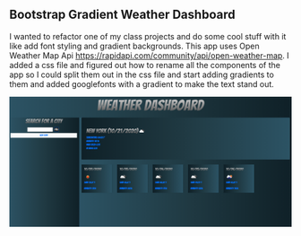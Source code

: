 ## Bootstrap Gradient Weather Dashboard
I wanted to refactor one of my class projects and do some cool stuff with it like add font styling and gradient backgrounds. This app uses Open Weather Map Api https://rapidapi.com/community/api/open-weather-map.  I added a css file and figured out how to rename all the components of the app so I could split them out in the css file and start adding gradients to them and added googlefonts with a gradient to make the text stand out.


![Gradient Weather Map](assets/gradientWeather.png)
